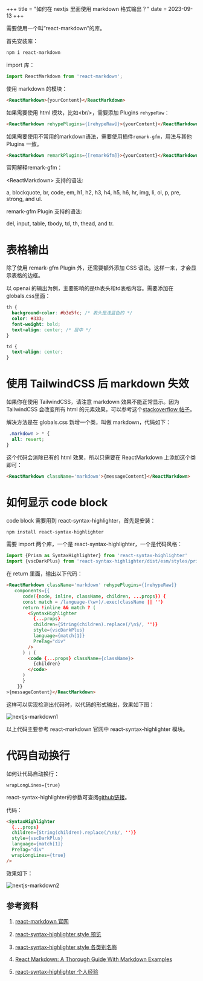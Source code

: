 +++
title = "如何在 nextjs 里面使用 markdown 格式输出？"
date = 2023-09-13
+++

需要使用一个叫“react-markdown”的库。

首先安装库：

```bash
npm i react-markdown
```

import 库：

```javascript
import ReactMarkdown from 'react-markdown';
```

使用 markdown 的模块：

```html
<ReactMarkdown>{yourContent}</ReactMarkdown>
```

如果需要使用 html 模块，比如\<br/>，需要添加 Plugins `rehypeRaw`：

```html
<ReactMarkdown rehypePlugins={[rehypeRaw]}>{yourContent}</ReactMarkdown>
```

如果需要使用不常用的markdown语法，需要使用插件`remark-gfm`，用法与其他 Plugins 一致。

```html
<ReactMarkdown remarkPlugins={[remarkGfm]}>{yourContent}</ReactMarkdown>
```

官网解释remark-gfm：

\<ReactMarkdown> 支持的语法: 

a, blockquote, br, code, em, h1, h2, h3, h4, h5, h6, hr, img, li, ol, p, pre, strong, and ul.

remark-gfm Plugin 支持的语法: 

del, input, table, tbody, td, th, thead, and tr.

# 表格输出

除了使用 remark-gfm Plugin 外，还需要额外添加 CSS 语法。这样一来，才会显示表格的边框。

以 openai 的输出为例，主要影响的是th表头和td表格内容。需要添加在globals.css里面：

```css
th {
  background-color: #b3e5fc; /* 表头是浅蓝色的 */
  color: #333;
  font-weight: bold;
  text-align: center; /* 居中 */
}

td {
  text-align: center;
}
```

# 使用 TailwindCSS 后 markdown 失效

如果你在使用 TailwindCSS，请注意 markdown 效果不能正常显示。因为 TailwindCSS 会改变所有 html 的元素效果，可以参考这个[stackoverflow 帖子](https://stackoverflow.com/questions/74607419/react-markdown-don%C2%B4t-render-markdown)。

解决方法是在 globals.css 新增一个类，叫做 markdown，代码如下：

```css
 .markdown > * {
  all: revert;
}
```

这个代码会消除已有的 html 效果，所以只需要在 ReactMarkdown 上添加这个类即可：

```html
<ReactMarkdown className='markdown'>{messageContent}</ReactMarkdown>
```

# 如何显示 code block

code block 需要用到 react-syntax-highlighter，首先是安装：

```bash
npm install react-syntax-highlighter
```

需要 import 两个库，一个是 react-syntax-highlighter，一个是代码风格：

```javascript
import {Prism as SyntaxHighlighter} from 'react-syntax-highlighter'
import {vscDarkPlus} from 'react-syntax-highlighter/dist/esm/styles/prism'
```

在 return 里面，输出以下代码：

```html
<ReactMarkdown className='markdown' rehypePlugins={[rehypeRaw]} 
   components={{
      code({node, inline, className, children, ...props}) {
      const match = /language-(\w+)/.exec(className || '')
      return !inline && match ? (
        <SyntaxHighlighter
          {...props}
          children={String(children).replace(/\n$/, '')}
          style={vscDarkPlus}
          language={match[1]}
          PreTag="div"
        />
      ) : (
        <code {...props} className={className}>
          {children}
        </code>
      )
      }
    }}
>{messageContent}</ReactMarkdown>
```

这样可以实现检测出代码时，以代码的形式输出，效果如下图：

![nextjs-markdown1](https://linxz-aliyun.oss-cn-shenzhen.aliyuncs.com/images/nextjs-markdown1.png)

以上代码主要参考 react-markdown 官网中 react-syntax-highlighter 模块。

# 代码自动换行

如何让代码自动换行：

`wrapLongLines={true}`

react-syntax-highlighter的参数可查阅[github链接](https://github.com/react-syntax-highlighter/react-syntax-highlighter)。

代码：

```html
<SyntaxHighlighter
  {...props}
  children={String(children).replace(/\n$/, '')}
  style={vscDarkPlus}
  language={match[1]}
  PreTag="div"
  wrapLongLines={true}
/>
```

效果如下：

![nextjs-markdown2](https://linxz-aliyun.oss-cn-shenzhen.aliyuncs.com/images/nextjs-markdown2.png)

## 参考资料

1. [react-markdown 官网](https://www.npmjs.com/package/react-markdown?activeTab=readme)

2. [react-syntax-highlighter style 预览](https://react-syntax-highlighter.github.io/react-syntax-highlighter/demo/prism.html)

3. [react-syntax-highlighter style 各类别名称](https://github.com/react-syntax-highlighter/react-syntax-highlighter/blob/master/AVAILABLE_STYLES_PRISM.MD)

4. [React Markdown: A Thorough Guide With Markdown Examples](https://www.copycat.dev/blog/react-markdown/)

5. [react-syntax-highlighter 个人经验](https://medium.com/young-developer/react-markdown-code-and-syntax-highlighting-632d2f9b4ada)




